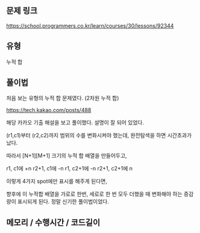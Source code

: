 ## 문제 링크

https://school.programmers.co.kr/learn/courses/30/lessons/92344

## 유형

누적 합

## 풀이법

처음 보는 유형의 누적 합 문제였다. (2차원 누적 합)

https://tech.kakao.com/posts/488

해당 카카오 기출 해설을 보고 풀이했다. 설명이 잘 되어 있었다.

(r1,c1)부터 (r2,c2)까지 범위의 수를 변화시켜야 했는데, 완전탐색을 하면 시간초과가 났다.

따라서 [N+1][M+1] 크기의 누적 합 배열을 만들어두고,

r1, c1에 +n
r2+1, c1에 -n
r1, c2+1에 -n
r2+1, c2+1에 n

이렇게 4가지 spot에만 표시를 해주게 된다면,

향후에 이 누적합 배열을 가로로 한번, 세로로 한 번 모두 더했을 때 변화해야 하는 증감량이 표시되게 된다. 정말 신기한 풀이법이었다.

## 메모리 / 수행시간 / 코드길이